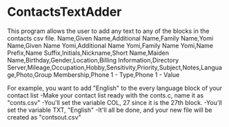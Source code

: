 # ContactsTextAdder
This program allows the user to add any text to any of the blocks in the contacts csv file. 
Name,Given Name,Additional Name,Family Name,Yomi Name,Given Name Yomi,Additional Name Yomi,Family Name Yomi,Name Prefix,Name Suffix,Initials,Nickname,Short Name,Maiden Name,Birthday,Gender,Location,Billing Information,Directory Server,Mileage,Occupation,Hobby,Sensitivity,Priority,Subject,Notes,Language,Photo,Group Membership,Phone 1 - Type,Phone 1 - Value

For example, you want to add "English" to the every language block of your contact list
 -Make your contact list ready with the conts.c, name it as "conts.csv"
 -You'll set the variable COL, 27 since it is the 27th block.
 -You'll set the variable TXT, "English"
 -It'll all be done, and your new file will be created as "contsout.csv"
